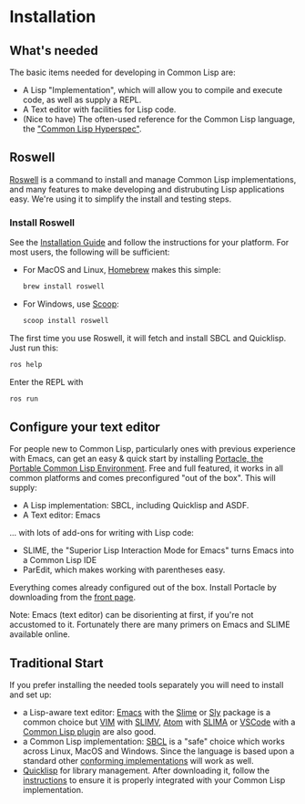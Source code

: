 # Installation

## What's needed

The basic items needed for developing in Common Lisp are:

- A Lisp "Implementation", which will allow you to compile and execute code, as well as supply a REPL.
- A Text editor with facilities for Lisp code. 
- (Nice to have) The often-used reference for the Common Lisp language, the ["Common Lisp Hyperspec"][hyperspec].

## Roswell

[Roswell][roswell] is a command to install and manage Common Lisp implementations, and many features to make developing and distrubuting Lisp applications easy.
We're using it to simplify the install and testing steps.

### Install Roswell

See the [Installation Guide][ros-inst] and follow the instructions for your platform.
For most users, the following will be sufficient:

* For MacOS and Linux, [Homebrew][brew] makes this simple:
  ```sh
  brew install roswell
  ```
* For Windows, use [Scoop][scoop]:
  ```powershell
  scoop install roswell
  ```

The first time you use Roswell, it will fetch and install SBCL and Quicklisp.
Just run this:
```sh
ros help
```

Enter the REPL with
```sh
ros run
```

## Configure your text editor

For people new to Common Lisp, particularly ones with previous experience with Emacs, can get an easy & quick start by installing [Portacle, the Portable Common Lisp Environment][portacle]. 
Free and full featured, it works in all common platforms and comes preconfigured "out of the box". This will supply:

- A Lisp implementation: SBCL, including Quicklisp and ASDF.
- A Text editor: Emacs

... with lots of add-ons for writing with Lisp code: 
- SLIME, the "Superior Lisp Interaction Mode for Emacs" turns Emacs into a Common Lisp IDE
- ParEdit, which makes working with parentheses easy. 

Everything comes already configured out of the box. Install Portacle by downloading from the [front page][portacle].

Note: Emacs (text editor) can be disorienting at first, if you're not accustomed to it. Fortunately there are many primers on Emacs and SLIME available online. 

## Traditional Start

If you prefer installing the needed tools separately you will need to install and set up:

- a Lisp-aware text editor: [Emacs][emacs] with the [Slime][slime] or [Sly][sly] package is a common choice but [VIM][vim] with [SLIMV][slimv], [Atom][atom] with [SLIMA][slima] or [VSCode][vscode] with a [Common Lisp plugin][vscode-plugin] are also good.
- a Common Lisp implementation: [SBCL][sbcl] is a "safe" choice which works across Linux, MacOS and Windows. Since the language is based upon a standard other [conforming implementations][awesome-cl-implementations] will work as well.
- [Quicklisp][quicklisp] for library management. After downloading it, follow the [instructions][quicklisp-install] to ensure it is properly integrated with your Common Lisp implementation.

[atom]: https://atom.io
[awesome-cl-implementations]: https://github.com/GustavBertram/awesome-common-lisp-learning#common-lisp-implementations
[emacs]: https://www.gnu.org/software/emacs/
[hyperspec]:  http://www.lispworks.com/documentation/HyperSpec/Front/Contents.htm
[portacle]: https://portacle.github.io/
[quicklisp]: http://www.quicklisp.org/beta/#installation
[quicklisp-install]: https://www.quicklisp.org/beta/#installation
[sbcl]: http://www.sbcl.org/
[slima]: https://atom.io/packages/slima
[slime]: https://common-lisp.net/project/slime/
[slimv]: https://github.com/kovisoft/slimv
[sly]: https://github.com/joaotavora/sly
[vim]: https://www.google.com/search?q=vim
[vscode-plugin]:  https://marketplace.visualstudio.com/items?itemName=ailisp.commonlisp-vscode
[vscode]:https://code.visualstudio.com
[roswell]: https://roswell.github.io/
[ros-inst]: https://github.com/roswell/roswell/wiki/Installation
[brew]: https://brew.sh/
[scoop]: https://scoop.sh/
